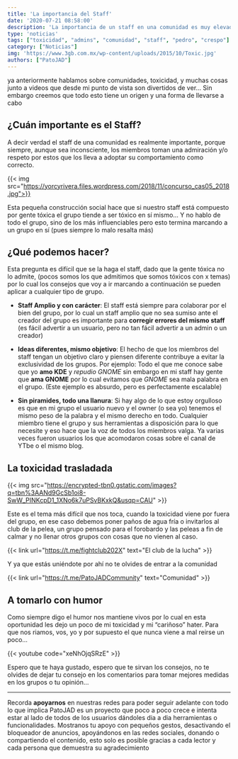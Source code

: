 ```yaml
---
title: 'La importancia del Staff'
date: '2020-07-21 08:58:00'
description: 'La importancia de un staff en una comunidad es muy elevada y mas cuando de toxicidad hablamos...'
type: 'noticias'
tags: ["toxicidad", "admins", "comunidad", "staff", "pedro", "crespo"]
category: ["Noticias"]
img: 'https://www.3gb.com.mx/wp-content/uploads/2015/10/Toxic.jpg'
authors: ["PatoJAD"]
---
```




ya anteriormente hablamos sobre comunidades, toxicidad, y muchas cosas junto a videos que desde mi punto de vista son divertidos de ver… Sin embargo creemos que todo esto tiene un origen y una forma de llevarse a cabo




## ¿Cuán importante es el Staff?



A decir verdad el staff de una comunidad es realmente importante, porque siempre, aunque sea inconsciente, los miembros toman una admiración y/o respeto por estos que los lleva a adoptar su comportamiento como correcto.


{{< img src="https://yorcyrivera.files.wordpress.com/2018/11/concurso_cas05_2018.jpg">}}


Esta pequeña construcción social hace que si nuestro staff está compuesto por gente tóxica el grupo tiende a ser tóxico en sí mismo… Y no hablo de todo el grupo, sino de los más influenciables pero esto termina marcando a un grupo en sí (pues siempre lo malo resalta más)




## ¿Qué podemos hacer?



Esta pregunta es difícil que se la haga el staff, dado que la gente tóxica no lo admite, (pocos somos los que admitimos que somos tóxicos con x temas) por lo cual los consejos que voy a ir marcando a continuación se pueden aplicar a cualquier tipo de grupo.



* **Staff Amplio y con carácter**: El staff está siempre para colaborar por el bien del grupo, por lo cual un staff amplio que no sea sumiso ante el creador del grupo es importante para **corregir errores del mismo staff** (es fácil advertir a un usuario, pero no tan fácil advertir a un admin o un creador)

* **Ideas diferentes, mismo objetivo**: El hecho de que los miembros del staff tengan un objetivo claro y piensen diferente contribuye a evitar la exclusividad de los grupos. Por ejemplo: Todo el que me conoce sabe que yo **amo KDE** y *repudio GNOME* sin embargo en mi staff hay gente que **ama GNOME** por lo cual evitamos que *GNOME* sea  mala palabra en el grupo. (Este ejemplo es absurdo, pero es perfectamente escalable)

* **Sin piramides, todo una llanura**: Si hay algo de lo que estoy orgulloso es que en mi grupo el usuario nuevo y el owner (o sea yo) tenemos el mismo peso de la palabra y el mismo derecho en todo. Cualquier miembro tiene el grupo y sus herramientas a disposición para lo que necesite y eso hace que la voz de todos los miembros valga. Ya varias veces fueron usuarios los que acomodaron cosas sobre el canal de YTbe o el mismo blog.




## La toxicidad trasladada


{{< img src="https://encrypted-tbn0.gstatic.com/images?q=tbn%3AANd9GcSb1oi8-SwW_PINKcpD1_1XNo6k7uPSvBKxkQ&usqp=CAU" >}}


Este es el tema más difícil que nos toca, cuando la toxicidad viene por fuera del grupo, en ese caso debemos poner paños de agua fría o invitarlos al club de la pelea, un grupo pensado para el forobardo y las peleas a fin de calmar y no llenar otros grupos con cosas que no vienen al caso.


{{< link url="https://t.me/fightclub202X" text="El club de la lucha" >}}


Y ya que estás uniéndote por ahí no te olvides de entrar a la comunidad


{{< link url="https://t.me/PatoJADCommunity" text="Comunidad" >}}



## A tomarlo con humor



Como siempre digo el humor nos mantiene vivos por lo cual en esta oportunidad les dejo un poco de mi toxicidad y mi “cariñoso” hater. Para que nos riamos, vos, yo y por supuesto el que nunca viene a mal reirse un poco…


{{< youtube code="xeNhOjqSRzE" >}}


Espero que te haya gustado, espero que te sirvan los consejos, no te olvides de dejar tu consejo en los comentarios para tomar mejores medidas en los grupos o tu opinión…



---



Recorda **apoyarnos** en nuestras redes para poder seguir adelante con todo lo que implica PatoJAD es un proyecto que poco a poco crece e intenta estar al lado de todos de los usuarios dándoles dia a dia herramientas o funcionalidades. Mostranos tu apoyo con pequeños gestos, desactivando el bloqueador de anuncios, apoyándonos en las redes sociales, donando o compartiendo el contenido, esto solo es posible gracias a cada lector y cada persona que demuestra su agradecimiento
